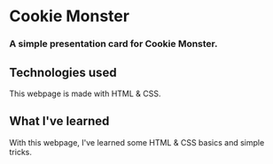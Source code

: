 # Cookie Monster
### A simple presentation card for Cookie Monster.

## Technologies used

This webpage is made with HTML & CSS.

## What I've learned

With this webpage, I've learned some HTML & CSS basics
and simple tricks.